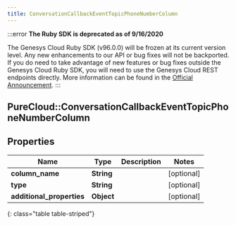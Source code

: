```yaml
---
title: ConversationCallbackEventTopicPhoneNumberColumn
---
```


:::error
**The Ruby SDK is deprecated as of 9/16/2020**

The Genesys Cloud Ruby SDK (v96.0.0) will be frozen at its current version level. Any new enhancements to our API or bug fixes will not be backported. If you do need to take advantage of new features or bug fixes outside the Genesys Cloud Ruby SDK, you will need to use the Genesys Cloud REST endpoints directly. More information can be found in the [Official Announcement](https://developer.mypurecloud.com/forum/t/announcement-genesys-cloud-ruby-sdk-end-of-life/8850).
:::


## PureCloud::ConversationCallbackEventTopicPhoneNumberColumn

## Properties

|Name | Type | Description | Notes|
|------------ | ------------- | ------------- | -------------|
| **column_name** | **String** |  | [optional] |
| **type** | **String** |  | [optional] |
| **additional_properties** | **Object** |  | [optional] |
{: class="table table-striped"}


